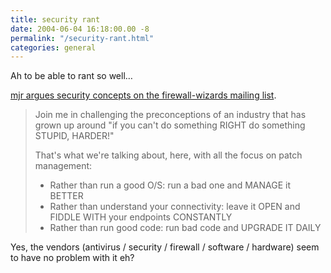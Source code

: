 ```yaml
---
title: security rant
date: 2004-06-04 16:18:00.00 -8
permalink: "/security-rant.html"
categories: general
---
```

Ah to be able to rant so well…

[mjr argues security concepts on the firewall-wizards mailing list](http://honor.trusecure.com/pipermail/firewall-wizards/2004-June/016661.html).

> Join me in challenging the preconceptions of an industry that has grown up around "if you can't do something RIGHT do something STUPID, HARDER!"
>
> That's what we're talking about, here, with all the focus on patch management:
>  - Rather than run a good O/S: run a bad one and MANAGE it BETTER
>  - Rather than understand your connectivity: leave it OPEN and FIDDLE WITH your endpoints CONSTANTLY
>  - Rather than run good code: run bad code and UPGRADE IT DAILY

Yes, the vendors (antivirus / security / firewall / software / hardware) seem to have no problem with it eh?